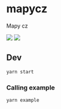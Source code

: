 # mapycz
Mapy cz

![](https://github.com/bartholomej/mapycz/workflows/Build%20&%20Run%20tests%20&%20Publish/badge.svg)
![](https://github.com/bartholomej/mapycz/workflows/Build%20&%20Run%20tests/badge.svg)

## Dev

```bash
yarn start
```

### Calling example

```bash
yarn example
```